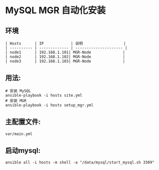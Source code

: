 # MySQL MGR 自动化安装

## 环境
```
| Hosts      | IP            | 说明                  |
| ---------- | ------------- | --------------------- |
| node1      | 192.168.1.101| MGR-Node              |
| node2      | 192.168.1.102| MGR-Node              |
| node3      | 192.168.1.103| MGR-Node              |
```
## 用法:

	# 安装 MySQL
	ansible-playbook -i hosts site.yml
	# 安装 MGR
	ansible-playbook -i hosts setup_mgr.yml

## 主配置文件:

    var/main.yml

## 启动mysql:

	ansible all -i hosts -m shell -a "/data/mysql/start_mysql.sh 3309"
